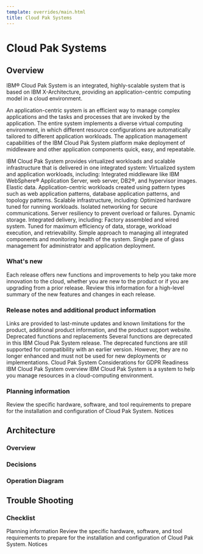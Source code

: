 ```yaml
---
template: overrides/main.html
title: Cloud Pak Systems
---
```


#   Cloud Pak Systems
##  Overview

IBM® Cloud Pak System is an integrated, highly-scalable system that is based on IBM X-Architecture, providing an application-centric computing model in a cloud environment.

An application-centric system is an efficient way to manage complex applications and the tasks and processes that are invoked by the application. The entire system implements a diverse virtual computing environment, in which different resource configurations are automatically tailored to different application workloads. The application management capabilities of the IBM Cloud Pak System platform make deployment of middleware and other application components quick, easy, and repeatable.

IBM Cloud Pak System provides virtualized workloads and scalable infrastructure that is delivered in one integrated system:
Virtualized system and application workloads, including:
Integrated middleware like IBM WebSphere® Application Server, web server, DB2®, and hypervisor images.
Elastic data.
Application-centric workloads created using pattern types such as web application patterns, database application patterns, and topology patterns.
Scalable infrastructure, including:
Optimized hardware tuned for running workloads.
Isolated networking for secure communications.
Server resiliency to prevent overload or failures.
Dynamic storage.
Integrated delivery, including:
Factory assembled and wired system.
Tuned for maximum efficiency of data, storage, workload execution, and retrievability.
Simple approach to managing all integrated components and monitoring health of the system.
Single pane of glass management for administrator and application deployment.
### What's new
Each release offers new functions and improvements to help you take more innovation to the cloud, whether you are new to the product or if you are upgrading from a prior release. Review this information for a high-level summary of the new features and changes in each release.
### Release notes and additional product information
Links are provided to last-minute updates and known limitations for the product, additional product information, and the product support website.
Deprecated functions and replacements
Several functions are deprecated in this IBM Cloud Pak System release. The deprecated functions are still supported for compatibility with an earlier version. However, they are no longer enhanced and must not be used for new deployments or implementations.
Cloud Pak System Considerations for GDPR Readiness
IBM Cloud Pak System overview
IBM Cloud Pak System is a system to help you manage resources in a cloud-computing environment.
### Planning information
Review the specific hardware, software, and tool requirements to prepare for the installation and configuration of Cloud Pak System.
Notices

##  Architecture
### Overview

### Decisions

### Operation Diagram



##  Trouble Shooting
### Checklist

Planning information
Review the specific hardware, software, and tool requirements to prepare for the installation and configuration of Cloud Pak System.
Notices